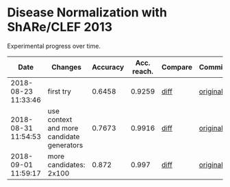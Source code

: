 # Disease Normalization with ShARe/CLEF 2013

Experimental progress over time.

| Date | Changes | Accuracy | Acc. reach. | Compare | Commit |
| ---- | ------- | -------- | ----------- | ------- | ------ |
2018-08-23 11:33:46 | first try | 0.6458 | 0.9259 | [diff](../../commit/40b19a1f52fb8972e4e5aa13c153c095f3eb76d5) | [original](https://github.com/en-dash/disease-normalization/commit/b767a941b0fd9c27386561f76d5fff77bf2fa9bc)
2018-08-31 11:54:53 | use context and more candidate generators | 0.7673 | 0.9916 | [diff](../../commit/161445bedb08d61e96b4c3aacb73bf9fc7e2abb1) | [original](https://github.com/en-dash/disease-normalization/commit/2d1f6925e6a5180807dc6a310f99e45fd993f984)
2018-09-01 11:59:17 | more candidates: 2x100 | 0.872 | 0.997 | [diff](../../commit/39e5de481e0510797b146ad2d602b42c5c80aad8) | [original](https://github.com/en-dash/disease-normalization/commit/2d1f6925e6a5180807dc6a310f99e45fd993f984)
